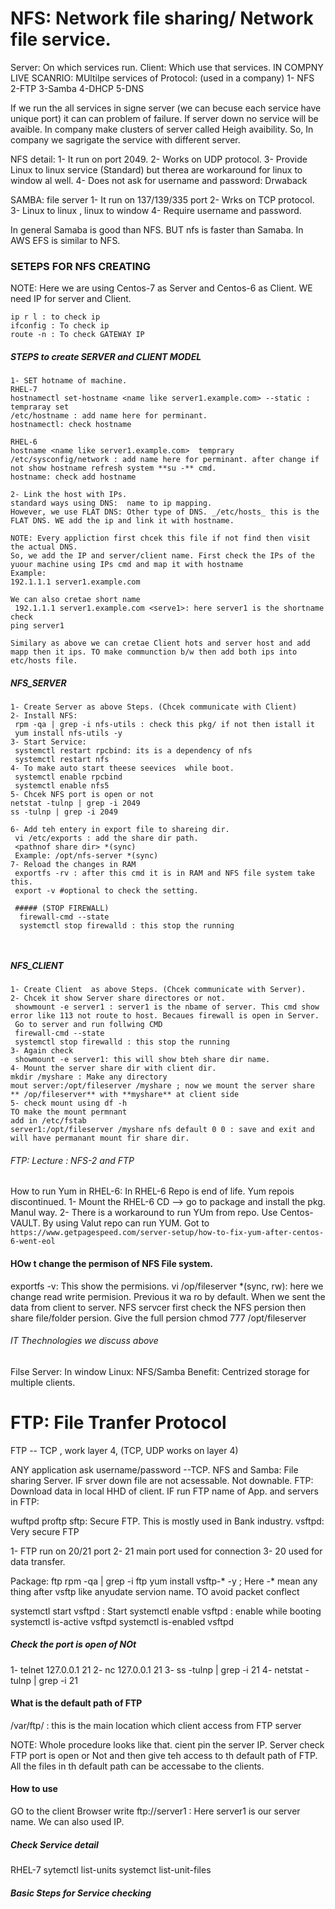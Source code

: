 # NFS: Network file sharing/ Network file service.

Server: On which services run.
Client: Which use that services.
IN COMPNY LIVE SCANRIO:
 MUltilpe services of Protocol: (used in a company)
 1- NFS
 2-FTP
 3-Samba
 4-DHCP
 5-DNS
 
 If we run the all services in signe server (we can becuse each service have unique port) it can can problem of failure. If server down no service will be avaible.
 In company make clusters of server called Heigh avaibility. 
 So, In company we sagrigate the service with different server.
 
 NFS detail:
 1- It run on port 2049.
 2- Works on UDP protocol.
 3- Provide Linux to linux service (Standard) but therea are workaround for linux to window al well.
 4- Does not ask for username and password: Drwaback
 
 SAMBA: file server
 1- It run on 137/139/335 port
 2- Wrks on TCP protocol.
 3- Linux to linux , linux to window
 4- Require username and password.
 
 In general Samaba is good than NFS. BUT nfs is faster than Samaba. In AWS EFS is similar to NFS. 
 
 
 ### SETEPS FOR NFS CREATING
 NOTE: Here we are using Centos-7 as Server and Centos-6 as Client. WE need IP for server and Client.
 
 ```
 ip r l : to check ip
 ifconfig : To check ip
 route -n : To check GATEWAY IP
 ```
 ##### STEPS to create SERVER and CLIENT MODEL

 ```
 1- SET hotname of machine.
 RHEL-7
 hostnamectl set-hostname <name like server1.example.com> --static : tempraray set
 /etc/hostname : add name here for perminant.
 hostnamectl: check hostname
 
 RHEL-6
 hostname <name like server1.example.com>  temprary
 /etc/sysconfig/network : add name here for perminant. after change if not show hostname refresh system **su -** cmd.
 hostname: check add hostname
 
 2- Link the host with IPs.
 standard ways using DNS:  name to ip mapping.
 However, we use FLAT DNS: Other type of DNS. _/etc/hosts_ this is the FLAT DNS. WE add the ip and link it with hostname. 
 
 NOTE: Every appliction first chcek this file if not find then visit the actual DNS.
 So, we add the IP and server/client name. First check the IPs of the yuour machine using IPs cmd and map it with hostname
 Example:
 192.1.1.1 server1.example.com
 
 We can also cretae short name
  192.1.1.1 server1.example.com <serve1>: here server1 is the shortname
check 
ping server1

Similary as above we can cretae Client hots and server host and add mapp then it ips. TO make communction b/w then add both ips into etc/hosts file.

 ```

 ##### NFS_SERVER
```
1- Create Server as above Steps. (Chcek communicate with Client)
2- Install NFS:
 rpm -qa | grep -i nfs-utils : check this pkg/ if not then istall it
 yum install nfs-utils -y
3- Start Service:
 systemctl restart rpcbind: its is a dependency of nfs
 systemctl restart nfs
4- To make auto start theese seevices  while boot.
 systemctl enable rpcbind
 systemctl enable nfs5
5- Chcek NFS port is open or not
netstat -tulnp | grep -i 2049
ss -tulnp | grep -i 2049

6- Add teh entery in export file to shareing dir.
 vi /etc/exports : add the share dir path.
 <pathnof share dir> *(sync)
 Example: /opt/nfs-server *(sync)
7- Reload the changes in RAM
 exportfs -rv : after this cmd it is in RAM and NFS file system take this.
 export -v #optional to check the setting.
 
 ##### (STOP FIREWALL)
  firewall-cmd --state
  systemctl stop firewalld : this stop the running 
 
 
 ```
 
 ##### NFS_CLIENT
 
 ```
 1- Create Client  as above Steps. (Chcek communicate with Server).
 2- Chcek it show Server share directores or not.
  showmount -e server1 : server1 is the nbame of server. This cmd show error like 113 not route to host. Becaues firewall is open in Server.
  Go to server and run follwing CMD
  firewall-cmd --state
  systemctl stop firewalld : this stop the running 
 3- Again check 
  showmount -e server1: this will show bteh share dir name.
 4- Mount the server share dir with client dir.
 mkdir /myshare : Make any directory
 mout server:/opt/fileserver /myshare ; now we mount the server share 
** /op/fileserver** with **myshare** at client side
 5- check mount using df -h
 TO make the mount permnant
 add in /etc/fstab
 server1:/opt/fileserver /myshare nfs default 0 0 : save and exit and will have permanant mount fir share dir.
 ```
 
 
 ###### FTP: Lecture : NFS-2 and FTP
 How to run Yum in RHEL-6:
 In RHEL-6 Repo is end of life. Yum repois discontinued.
 1- Mount the RHEL-6 CD --> go to package and install the pkg. Manul way.
 2- There is a workaround to run YUm from repo.
  Use Centos-VAULT. By using Valut repo can run YUM.
  Got to ```https://www.getpagespeed.com/server-setup/how-to-fix-yum-after-centos-6-went-eol``` 
  
  
  
  #### HOw t change the permison of NFS File system.
  exportfs -v: This show the permisions.
  vi /op/fileserver *(sync, rw): here we change read write permision. Previous it wa ro by default.
  When we sent the data from client to server. NFS servcer first check the NFS persion then share file/folder persion.
  Give the full persion
  chmod 777 /opt/fileserver
  
  ###### IT Thechnologies we discuss above
  Filse Server: In window
  Linux: NFS/Samba
  Benefit: Centrized storage for multiple clients.
  
  # FTP: File Tranfer Protocol
  FTP -- TCP , work layer 4, (TCP, UDP works on layer 4)
  
 ANY application ask username/password --TCP.
 NFS and Samba: File sharing Server. IF srver down file are not acsessable. Not downable.
 FTP: Download data in local HHD of client.
 IF run FTP name of App. and servers in FTP:
 
 wuftpd
 proftp
 sftp: Secure FTP. This is mostly used in Bank industry.
 vsftpd: Very secure FTP
 
 1- FTP run on 20/21 port
 2- 21 main port used for connection
 3- 20 used for data transfer.


Package: ftp
rpm -qa | grep -i ftp
yum install vsftp-* -y ; Here -* mean any thing after vsftp like anyudate servion name. TO avoid packet conflect

systemctl start vsftpd : Start
systemctl enable vsftpd : enable while booting
systemctl is-active vsftpd
systemctl is-enabled vsftpd

##### Check the port is open of NOt
1- telnet 127.0.0.1 21
2- nc 127.0.0.1 21
3- ss -tulnp | grep -i 21
4- netstat -tulnp | grep -i 21

#### What is the default path of FTP
/var/ftp/ : this is the main location which client access from  FTP server

NOTE: Whole procedure looks like that.
cient  pin the server IP. Server check FTP port is open or Not and then give teh access to th default path of FTP. All the files in th default path can be
accessabe to the clients.

#### How to use
GO to the client Browser write
ftp://server1 : Here server1 is our server name. We can also used IP.


##### Check Service detail
RHEL-7
sytemctl list-units
systemct list-unit-files

##### Basic Steps for Service checking

 
 
 
 
 
 
 
